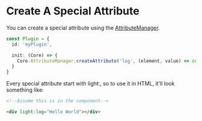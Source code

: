# Create A Special Attribute
You can create a special attribute using the [AttributeManager](/document?page=API%2FCore&header=attributemanager).

```ts
const Plugin = {
  id: 'myPlugin',

  init: (Core) => {
    Core.AttributeManager.createAttribute('log', (element, value) => console.log(value))
  }
}
```

Every special attribute start with light:, so to use it in HTML, it'll look something like:
```html
<!--Assume this is in the component-->

<div light:log="Hello World"></div>
```
